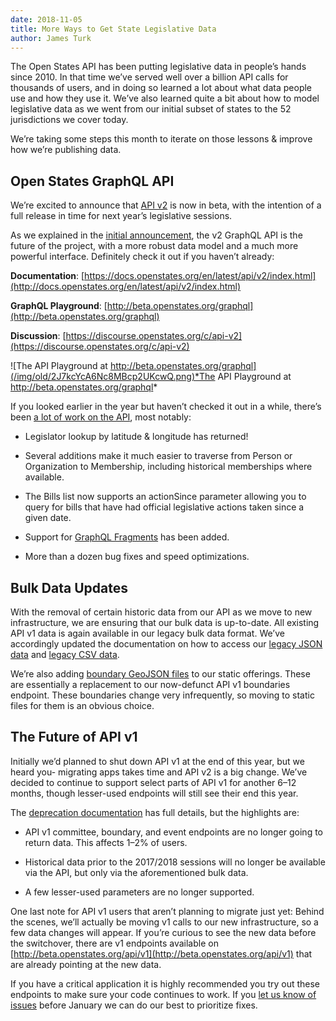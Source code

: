 ```yaml
---
date: 2018-11-05
title: More Ways to Get State Legislative Data
author: James Turk
---
```


The Open States API has been putting legislative data in people’s hands since 2010. In that time we’ve served well over a billion API calls for thousands of users, and in doing so learned a lot about what data people use and how they use it. We’ve also learned quite a bit about how to model legislative data as we went from our initial subset of states to the 52 jurisdictions we cover today.

We’re taking some steps this month to iterate on those lessons & improve how we’re publishing data.

## Open States GraphQL API

We’re excited to announce that [API v2](http://docs.openstates.org/en/latest/api/v2/index.html) is now in beta, with the intention of a full release in time for next year’s legislative sessions.

As we explained in the [initial announcement](https://blog.openstates.org/introducing-the-upcoming-open-states-graphql-api-838f9d023868?source=collection_home---5------8---------------------), the v2 GraphQL API is the future of the project, with a more robust data model and a much more powerful interface. Definitely check it out if you haven’t already:

**Documentation**: [https://docs.openstates.org/en/latest/api/v2/index.html](http://docs.openstates.org/en/latest/api/v2/index.html)

**GraphQL Playground**: [http://beta.openstates.org/graphql](http://beta.openstates.org/graphql)

**Discussion**: [https://discourse.openstates.org/c/api-v2](https://discourse.openstates.org/c/api-v2)

![The API Playground at http://beta.openstates.org/graphql](/img/old/2J7kcYcA6Nc8MBcp2UKcwQ.png)*The API Playground at http://beta.openstates.org/graphql*

If you looked earlier in the year but haven’t checked it out in a while, there’s been [a lot of work on the API](http://docs.openstates.org/en/latest/api/v2/changelog.html), most notably:

* Legislator lookup by latitude & longitude has returned!

* Several additions make it much easier to traverse from Person or Organization to Membership, including historical memberships where available.

* The Bills list now supports an actionSince parameter allowing you to query for bills that have had official legislative actions taken since a given date.

* Support for [GraphQL Fragments](https://graphql.org/learn/queries/#fragments) has been added.

* More than a dozen bug fixes and speed optimizations.

## Bulk Data Updates

With the removal of certain historic data from our API as we move to new infrastructure, we are ensuring that our bulk data is up-to-date. All existing API v1 data is again available in our legacy bulk data format. We’ve accordingly updated the documentation on how to access our [legacy JSON data](https://docs.openstates.org/en/latest/data/legacy-json.html) and [legacy CSV data](https://docs.openstates.org/en/latest/data/legacy-csv.html).

We’re also adding [boundary GeoJSON files](https://docs.openstates.org/en/latest/data/boundaries.html) to our static offerings. These are essentially a replacement to our now-defunct API v1 boundaries endpoint. These boundaries change very infrequently, so moving to static files for them is an obvious choice.

## The Future of API v1

Initially we’d planned to shut down API v1 at the end of this year, but we heard you- migrating apps takes time and API v2 is a big change. We’ve decided to continue to support select parts of API v1 for another 6–12 months, though lesser-used endpoints will still see their end this year.

The [deprecation documentation](http://docs.openstates.org/en/latest/api/index.html#deprecation) has full details, but the highlights are:

* API v1 committee, boundary, and event endpoints are no longer going to return data. This affects 1–2% of users.

* Historical data prior to the 2017/2018 sessions will no longer be available via the API, but only via the aforementioned bulk data.

* A few lesser-used parameters are no longer supported.

One last note for API v1 users that aren’t planning to migrate just yet: Behind the scenes, we’ll actually be moving v1 calls to our new infrastructure, so a few data changes will appear. If you’re curious to see the new data before the switchover, there are v1 endpoints available on [http://beta.openstates.org/api/v1](http://beta.openstates.org/api/v1) that are already pointing at the new data.

If you have a critical application it is highly recommended you try out these endpoints to make sure your code continues to work. If you [let us know of issues](https://discourse.openstates.org) before January we can do our best to prioritize fixes.
